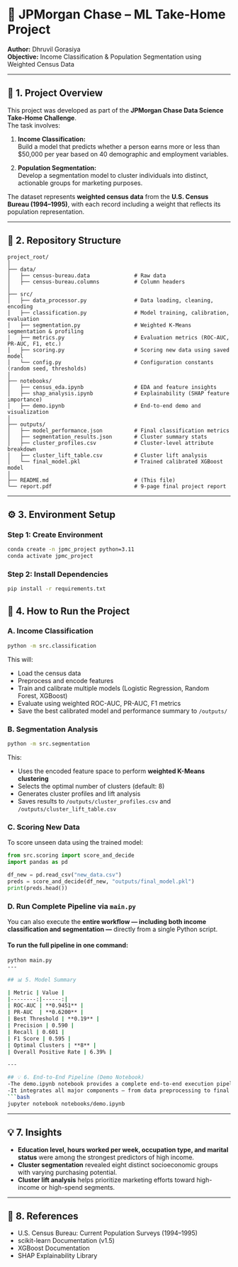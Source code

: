 # 🧠 JPMorgan Chase – ML Take-Home Project  
**Author:** Dhruvil Gorasiya  
**Objective:** Income Classification & Population Segmentation using Weighted Census Data  

---

## 📌 1. Project Overview
This project was developed as part of the **JPMorgan Chase Data Science Take-Home Challenge**.  
The task involves:

1. **Income Classification:**  
   Build a model that predicts whether a person earns more or less than $50,000 per year based on 40 demographic and employment variables.  

2. **Population Segmentation:**  
   Develop a segmentation model to cluster individuals into distinct, actionable groups for marketing purposes.

The dataset represents **weighted census data** from the **U.S. Census Bureau (1994–1995)**, with each record including a weight that reflects its population representation.

---

## 🧩 2. Repository Structure

```
project_root/
│
├── data/
│   ├── census-bureau.data              # Raw data
│   ├── census-bureau.columns           # Column headers
│
├── src/
│   ├── data_processor.py               # Data loading, cleaning, encoding
│   ├── classification.py               # Model training, calibration, evaluation
│   ├── segmentation.py                 # Weighted K-Means segmentation & profiling
│   ├── metrics.py                      # Evaluation metrics (ROC-AUC, PR-AUC, F1, etc.)
│   ├── scoring.py                      # Scoring new data using saved model
│   └── config.py                       # Configuration constants (random seed, thresholds)
│
├── notebooks/
│   ├── census_eda.ipynb                # EDA and feature insights
│   ├── shap_analysis.ipynb             # Explainability (SHAP feature importance)
│   ├── demo.ipynb                      # End-to-end demo and visualization
│
├── outputs/
│   ├── model_performance.json          # Final classification metrics
│   ├── segmentation_results.json       # Cluster summary stats
│   ├── cluster_profiles.csv            # Cluster-level attribute breakdown
│   ├── cluster_lift_table.csv          # Cluster lift analysis
│   └── final_model.pkl                 # Trained calibrated XGBoost model
│
├── README.md                           # (This file)
└── report.pdf                          # 9-page final project report
```

---

## ⚙️ 3. Environment Setup

### Step 1: Create Environment
```bash
conda create -n jpmc_project python=3.11
conda activate jpmc_project
```

### Step 2: Install Dependencies
```bash
pip install -r requirements.txt
```


## 🚀 4. How to Run the Project

### A. Income Classification
```bash
python -m src.classification
```

This will:
- Load the census data
- Preprocess and encode features
- Train and calibrate multiple models (Logistic Regression, Random Forest, XGBoost)
- Evaluate using weighted ROC-AUC, PR-AUC, F1 metrics
- Save the best calibrated model and performance summary to `/outputs/`

### B. Segmentation Analysis
```bash
python -m src.segmentation
```

This:
- Uses the encoded feature space to perform **weighted K-Means clustering**
- Selects the optimal number of clusters (default: 8)
- Generates cluster profiles and lift analysis
- Saves results to `/outputs/cluster_profiles.csv` and `/outputs/cluster_lift_table.csv`

### C. Scoring New Data
To score unseen data using the trained model:
```python
from src.scoring import score_and_decide
import pandas as pd

df_new = pd.read_csv("new_data.csv")
preds = score_and_decide(df_new, "outputs/final_model.pkl")
print(preds.head())
```

### **D. Run Complete Pipeline via `main.py`**

You can also execute the **entire workflow — including both income classification and segmentation —** directly from a single Python script.

#### **To run the full pipeline in one command:**
```bash
python main.py
---

## 📊 5. Model Summary

| Metric | Value |
|--------:|------:|
| ROC-AUC | **0.9451** |
| PR-AUC  | **0.6200** |
| Best Threshold | **0.19** |
| Precision | 0.590 |
| Recall | 0.601 |
| F1 Score | 0.595 |
| Optimal Clusters | **8** |
| Overall Positive Rate | 6.39% |

---

## 💡 6. End-to-End Pipeline (Demo Notebook)
-The demo.ipynb notebook provides a complete end-to-end execution pipeline that reproduces every stage of the project in a single run.
-It integrates all major components — from data preprocessing to final segmentation and explainability — in one streamlined workflow.
```bash
jupyter notebook notebooks/demo.ipynb
```
---

## 💡 7. Insights
- **Education level, hours worked per week, occupation type, and marital status** were among the strongest predictors of high income.  
- **Cluster segmentation** revealed eight distinct socioeconomic groups with varying purchasing potential.  
- **Cluster lift analysis** helps prioritize marketing efforts toward high-income or high-spend segments.

---

## 🧾 8. References
- U.S. Census Bureau: Current Population Surveys (1994–1995)  
- scikit-learn Documentation (v1.5)  
- XGBoost Documentation  
- SHAP Explainability Library  
